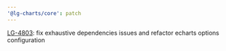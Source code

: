 ```yaml
---
'@lg-charts/core': patch
---
```


[LG-4803](https://jira.mongodb.org/browse/LG-4803): fix exhaustive dependencies issues and refactor echarts options configuration 
